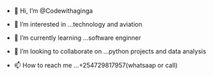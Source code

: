 - 👋 Hi, I’m @Codewithaginga

- 👀 I’m interested in ...technology and aviation
- 🌱 I’m currently learning ...software enginner
- 💞️ I’m looking to collaborate on ...python projects and data analysis
- 📫 How to reach me ...+254729817957(whatsaap or call)

<!---
Codewithaginga/Codewithaginga is a ✨ special ✨ repository because its `README.md` (this file) appears on your GitHub profile.
You can click the Preview link to take a look at your changes.
--->
